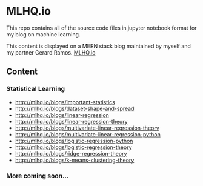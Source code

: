 # MLHQ.io

This repo contains all of the source code files in jupyter notebook format for my blog on machine learning.

This content is displayed on a MERN stack blog maintained by myself and my partner Gerard Ramos.  [MLHQ.io](https://github.com/gerardramosm89/mscsblog)


## Content

### Statistical Learning
  * http://mlhq.io/blogs/important-statistics
  * http://mlhq.io/blogs/dataset-shape-and-spread
  * http://mlhq.io/blogs/linear-regression
  * http://mlhq.io/blogs/linear-regression-theory
  * http://mlhq.io/blogs/multivariate-linear-regression-theory
  * http://mlhq.io/blogs/multivariate-linear-regression-python
  * http://mlhq.io/blogs/logistic-regression-python
  * http://mlhq.io/blogs/logistic-regression-theory
  * http://mlhq.io/blogs/ridge-regression-theory
  * http://mlhq.io/blogs/k-means-clustering-theory

### More coming soon...
